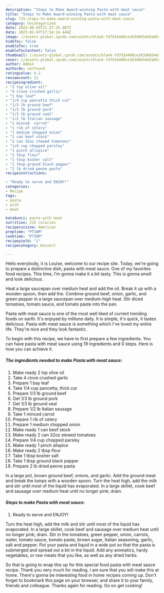 ```yaml
---
description: "Steps to Make Award-winning Pasta with meat sauce"
title: "Steps to Make Award-winning Pasta with meat sauce"
slug: 715-steps-to-make-award-winning-pasta-with-meat-sauce
category: Uncategorized
date: 2022-06-03T21:27:35.987Z
date: 2023-02-07T17:54:14.444Z
image: //assets-global.cpcdn.com/assets/blank-fd7d144d8ce163db654e5a02c40b08a2775adb7897d16e4062681dc7e1b2800f.png
hideToc: false
enableToc: true
enableTocContent: false
thumbnail: //assets-global.cpcdn.com/assets/blank-fd7d144d8ce163db654e5a02c40b08a2775adb7897d16e4062681dc7e1b2800f.png
cover: //assets-global.cpcdn.com/assets/blank-fd7d144d8ce163db654e5a02c40b08a2775adb7897d16e4062681dc7e1b2800f.png
author: Admin
authorAv: notfound
ratingvalue: 4.2
reviewcount: 12
recipeingredient:
- "2 tsp olive oil"
- "4 clove crushed garlic"
- "1 bay leaf"
- "1/4 cup pancetta thick cut"
- "1/3 lb ground beef"
- "1/3 lb ground pork"
- "1/3 lb ground veal"
- "1/2 lb Italian sausage"
- "1 minced  carrot"
- "1 rib of celery"
- "1 medium chopped onion"
- "1 can beef stock"
- "2 can 32oz stewed tomatoes"
- "1/4 cup chopped parsley"
- "1 pinch allspice"
- "2 tbsp flour"
- "1 tbsp kosher salt"
- "1 tbsp ground black pepper"
- "2 lb dried penne pasta"
recipeinstructions:

- "Ready to serve and ENJOY!"
categories:
- Recipe
tags:
- pasta
- with
- meat

katakunci: pasta with meat 
nutrition: 225 calories
recipecuisine: American
preptime: "PT18M"
cooktime: "PT36M"
recipeyield: "1"
recipecategory: Dessert

---
```



Hello everybody, it is Louise, welcome to our recipe site. Today, we're going to prepare a distinctive dish, pasta with meat sauce. One of my favorites food recipes. This time, I'm gonna make it a bit tasty. This is gonna smell and look delicious.

Heat a large saucepan over medium heat and add the oil. Break it up with a wooden spoon, then add the. Combine ground beef, onion, garlic, and green pepper in a large saucepan over medium-high heat. Stir diced tomatoes, tomato sauce, and tomato paste into the pan.

Pasta with meat sauce is one of the most well liked of current trending foods on earth. It's enjoyed by millions daily. It is simple, it's quick, it tastes delicious. Pasta with meat sauce is something which I've loved my entire life. They're nice and they look fantastic.


To begin with this recipe, we have to first prepare a few ingredients. You can have pasta with meat sauce using 19 ingredients and 0 steps. Here is how you can achieve it.

<!--inarticleads1-->

##### The ingredients needed to make Pasta with meat sauce:

1. Make ready 2 tsp olive oil
1. Take 4 clove crushed garlic
1. Prepare 1 bay leaf
1. Take 1/4 cup pancetta, thick cut
1. Prepare 1/3 lb ground beef
1. Get 1/3 lb ground pork
1. Get 1/3 lb ground veal
1. Prepare 1/2 lb Italian sausage
1. Take 1 minced  carrot
1. Prepare 1 rib of celery
1. Prepare 1 medium chopped onion
1. Make ready 1 can beef stock
1. Make ready 2 can 32oz stewed tomatoes
1. Prepare 1/4 cup chopped parsley
1. Make ready 1 pinch allspice
1. Make ready 2 tbsp flour
1. Take 1 tbsp kosher salt
1. Take 1 tbsp ground black pepper
1. Prepare 2 lb dried penne pasta


In a large pot, brown ground beef, onions, and garlic. Add the ground meat and break the lumps with a wooden spoon. Turn the heat high, add the milk and stir until most of the liquid has evaporated. In a large skillet, cook beef and sausage over medium heat until no longer pink; drain. 

<!--inarticleads2-->

##### Steps to make Pasta with meat sauce:


1. Ready to serve and ENJOY!

Turn the heat high, add the milk and stir until most of the liquid has evaporated. In a large skillet, cook beef and sausage over medium heat until no longer pink; drain. Stir in the tomatoes, green pepper, onion, carrots, water, tomato sauce, tomato paste, brown sugar, Italian seasoning, garlic, salt and pepper. Put your pasta and liquid in a wide pot so that the pasta is submerged and spread out a bit in the liquid. Add any aromatics, hardy vegetables, or raw meats that you like, as well as any dried herbs. 

So that is going to wrap this up for this special food pasta with meat sauce recipe. Thank you very much for reading. I am sure that you will make this at home. There's gonna be interesting food in home recipes coming up. Don't forget to bookmark this page on your browser, and share it to your family, friends and colleague. Thanks again for reading. Go on get cooking!
